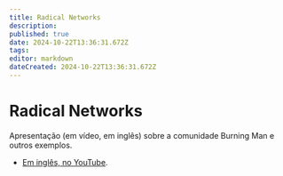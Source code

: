 ```yaml
---
title: Radical Networks
description: 
published: true
date: 2024-10-22T13:36:31.672Z
tags: 
editor: markdown
dateCreated: 2024-10-22T13:36:31.672Z
---
```


# Radical Networks

Apresentação (em vídeo, em inglês) sobre a comunidade Burning Man e outros exemplos.

- [Em inglês, no YouTube](https://www.youtube.com/watch?v=70CNGXQ1-eY).